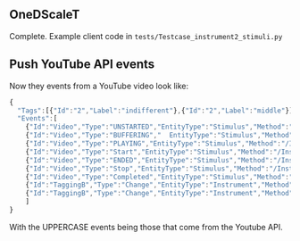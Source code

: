 
## OneDScaleT

Complete. Example client code in `tests/Testcase_instrument2_stimuli.py`

## Push YouTube API events

Now they events from a YouTube video look like:

```javascript
{
  "Tags":[{"Id":"2","Label":"indifferent"},{"Id":"2","Label":"middle"}],
  "Events":[
    {"Id":"Video","Type":"UNSTARTED","EntityType":"Stimulus","Method":"/Instrument/Stimulus","Data":"Video","DateTime":"2021-05-23T17:41:06.094Z"},
    {"Id":"Video","Type":"BUFFERING","  EntityType":"Stimulus","Method":"/Instrument/Stimulus","Data":"Video","DateTime":"2021-05-23T17:41:06.095Z"},
    {"Id":"Video","Type":"PLAYING","EntityType":"Stimulus","Method":"/Instrument/Stimulus","Data":"Video","DateTime":"2021-05-23T17:41:06.592Z"},
    {"Id":"Video","Type":"Start","EntityType":"Stimulus","Method":"/Instrument/Stimulus","Data":"video/youtube","DateTime":"2021-05-23T17:41:06.592Z"},
    {"Id":"Video","Type":"ENDED","EntityType":"Stimulus","Method":"/Instrument/Stimulus","Data":"Video","DateTime":"2021-05-23T17:41:16.894Z"},
    {"Id":"Video","Type":"Stop","EntityType":"Stimulus","Method":"/Instrument/Stimulus","Data":"video/youtube","DateTime":"2021-05-23T17:41:16.894Z"},
    {"Id":"Video","Type":"Completed","EntityType":"Stimulus","Method":"/Instrument/Stimulus","Data":"video/youtube","DateTime":"2021-05-23T17:41:16.895Z"},
    {"Id":"TaggingB","Type":"Change","EntityType":"Instrument","Method":"Mouse/Left/Down","Data":"indifferent","DateTime":"2021-05-23T17:42:33.700Z"},
    {"Id":"TaggingB","Type":"Change","EntityType":"Instrument","Method":"Mouse/Left/Down","Data":"middle","DateTime":"2021-05-23T17:42:35.932Z"}
    ]
}
```

With the UPPERCASE events being those that come from the Youtube API.
